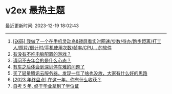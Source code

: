 # v2ex 最热主题

最近更新时间: 2023-12-19 18:02:43

--- 
1. [[送码] 我做了一个在手机灵动岛&锁屏看实时网速/步数/待办/跑步距离/打工人/照片/倒计时/手机使用次数/帧率/CPU... 的软件](https://www.v2ex.com/t/1001525) 
2. [有没有不吃电脑配置的游戏？](https://www.v2ex.com/t/1001528) 
3. [请问不去年会的是什么心态？](https://www.v2ex.com/t/1001562) 
4. [有车之后体会到深圳停车难的问题了](https://www.v2ex.com/t/1001576) 
5. [买了轻量腾讯云服务器，发现一年了啥也没放，大家有什么好的思路](https://www.v2ex.com/t/1001579) 
6. [[2023 年终盘点] 在这一年，你有什么收获？](https://www.v2ex.com/t/1001624) 
7. [自考 5 年, 终于毕业拿到了学位证](https://www.v2ex.com/t/1001627) 
